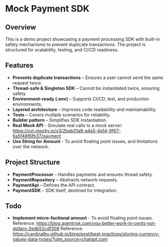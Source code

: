 # Mock Payment SDK

## Overview
This is a demo project showcasing a payment processing SDK with built-in safety mechanisms to prevent duplicate transactions. The project is structured for scalability, testing, and CI/CD readiness.

## Features
- **Prevents duplicate transactions** – Ensures a user cannot send the same request twice.
- **Thread-safe & Singleton SDK** – Cannot be instantiated twice, ensuring safety.
- **Environment-ready (.env)** – Supports CI/CD, test, and production environments.
- **Layered architecture** – Improves code readability and maintainability.
- **Tests** – Covers multiple scenarios for reliability.
- **Builder pattern** – Simplifies SDK instantiation.
- **Real Mock API** - Simulate real calls to a mock server: https://run.mocky.io/v3/2bab31a9-a4a5-4a14-9f67-6a5f48f6fb37/payment
- **Use String for Amount** - To avoid floating point issues, and limitations over the network.

## Project Structure
- **PaymentProcessor** – Handles payments and ensures thread safety.
- **PaymentRepository** – Abstracts network requests.
- **PaymentApi** – Defines the API contract.
- **PaymentSDK** – SDK itself, destined for integration.

## Todo
- **Implement micro-factional amount** - To avoid floating point issues.
    Reference: https://blog.agentrisk.com/you-better-work-in-cents-not-dollars-2edb52cdf308
    Reference: https://cardinalby.github.io/blog/post/best-practices/storing-currency-values-data-types/?utm_source=chatgpt.com